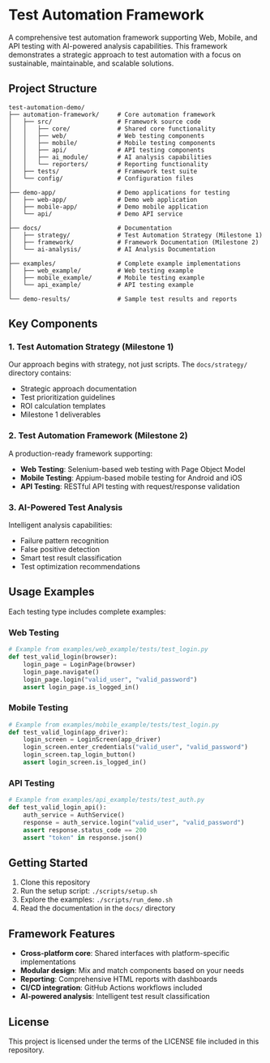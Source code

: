 # Test Automation Framework

A comprehensive test automation framework supporting Web, Mobile, and API testing with AI-powered analysis capabilities. This framework demonstrates a strategic approach to test automation with a focus on sustainable, maintainable, and scalable solutions.

## Project Structure

```
test-automation-demo/
├── automation-framework/     # Core automation framework
│   ├── src/                  # Framework source code
│   │   ├── core/             # Shared core functionality
│   │   ├── web/              # Web testing components
│   │   ├── mobile/           # Mobile testing components
│   │   ├── api/              # API testing components
│   │   ├── ai_module/        # AI analysis capabilities
│   │   └── reporters/        # Reporting functionality
│   ├── tests/                # Framework test suite
│   └── config/               # Configuration files
│
├── demo-app/                 # Demo applications for testing
│   ├── web-app/              # Demo web application
│   ├── mobile-app/           # Demo mobile application
│   └── api/                  # Demo API service
│
├── docs/                     # Documentation
│   ├── strategy/             # Test Automation Strategy (Milestone 1)
│   ├── framework/            # Framework Documentation (Milestone 2)
│   └── ai-analysis/          # AI Analysis Documentation
│
├── examples/                 # Complete example implementations
│   ├── web_example/          # Web testing example
│   ├── mobile_example/       # Mobile testing example
│   └── api_example/          # API testing example
│
└── demo-results/             # Sample test results and reports
```

## Key Components

### 1. Test Automation Strategy (Milestone 1)

Our approach begins with strategy, not just scripts. The `docs/strategy/` directory contains:
- Strategic approach documentation
- Test prioritization guidelines
- ROI calculation templates
- Milestone 1 deliverables

### 2. Test Automation Framework (Milestone 2)

A production-ready framework supporting:
- **Web Testing**: Selenium-based web testing with Page Object Model
- **Mobile Testing**: Appium-based mobile testing for Android and iOS
- **API Testing**: RESTful API testing with request/response validation

### 3. AI-Powered Test Analysis

Intelligent analysis capabilities:
- Failure pattern recognition
- False positive detection
- Smart test result classification
- Test optimization recommendations

## Usage Examples

Each testing type includes complete examples:

### Web Testing

```python
# Example from examples/web_example/tests/test_login.py
def test_valid_login(browser):
    login_page = LoginPage(browser)
    login_page.navigate()
    login_page.login("valid_user", "valid_password")
    assert login_page.is_logged_in()
```

### Mobile Testing

```python
# Example from examples/mobile_example/tests/test_login.py
def test_valid_login(app_driver):
    login_screen = LoginScreen(app_driver)
    login_screen.enter_credentials("valid_user", "valid_password")
    login_screen.tap_login_button()
    assert login_screen.is_logged_in()
```

### API Testing

```python
# Example from examples/api_example/tests/test_auth.py
def test_valid_login_api():
    auth_service = AuthService()
    response = auth_service.login("valid_user", "valid_password")
    assert response.status_code == 200
    assert "token" in response.json()
```

## Getting Started

1. Clone this repository
2. Run the setup script: `./scripts/setup.sh`
3. Explore the examples: `./scripts/run_demo.sh`
4. Read the documentation in the `docs/` directory

## Framework Features

- **Cross-platform core**: Shared interfaces with platform-specific implementations
- **Modular design**: Mix and match components based on your needs
- **Reporting**: Comprehensive HTML reports with dashboards
- **CI/CD integration**: GitHub Actions workflows included
- **AI-powered analysis**: Intelligent test result classification

## License

This project is licensed under the terms of the LICENSE file included in this repository.